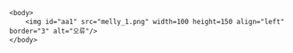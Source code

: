 <html>
	<head>
		<title>스킨표</title>
	</head>
	
	<body>
		<img id="aa1" src="melly_1.png" width=100 height=150 align="left" border="3" alt="오류"/>
	</body>

</html>

